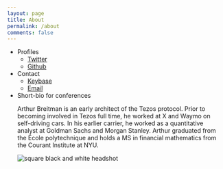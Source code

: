 ```yaml
---
layout: page
title: About
permalink: /about
comments: false
---
```


<div class="row justify-content-between">
<div class="col-md-8 pr-5">


<ul>
<li>Profiles
	<ul>
		<li><a href="https://twitter.com/arthurb">Twitter</a></li>
		<li><a href="https://github.com/murbard">Github</a></li>
	</ul>
</li>
<li>Contact
	<ul>
		<li><a href="https://keybase.io/arthurb">Keybase</a></li>
		<li><a href="mailto:arthur.breitman@gmail.com">Email</a></li>
	</ul>	 
</li>
<li>Short-bio for conferences
<p>Arthur Breitman is an early architect of the Tezos protocol. Prior to becoming involved in Tezos full time, he worked at X and Waymo on self-driving cars. In his earlier carrier, he worked as a quantitative analyst at Goldman Sachs and Morgan Stanley. Arthur graduated from the École polytechnique and holds a MS in financial mathematics from the Courant Institute at NYU.</p>
</li>

<p class="mb-5"><img class="shadow-lg" src="{{site.baseurl}}/assets/images/portrait_square_hi_res.jpeg" alt="square black and white headshot" /></p>


<div class="col-md-4">

<div class="sticky-top sticky-top-80">


</div>
</div>

